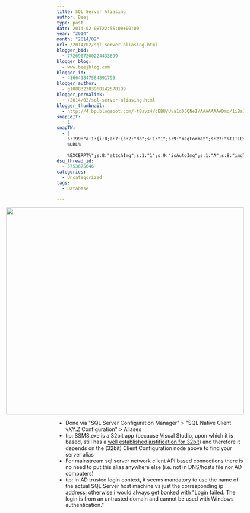 ```yaml
---
title: SQL Server Aliasing
author: Beej
type: post
date: 2014-02-08T22:55:00+00:00
year: "2014"
month: "2014/02"
url: /2014/02/sql-server-aliasing.html
blogger_bid:
  - 7726907200224433699
blogger_blog:
  - www.beejblog.com
blogger_id:
  - 416643847584891793
blogger_author:
  - g108832383968142578199
blogger_permalink:
  - /2014/02/sql-server-aliasing.html
blogger_thumbnail:
  - http://4.bp.blogspot.com/-tBsvz4YcEBU/Uva1d05QNeI/AAAAAAAADmo/1iBaJmRZzK0/s1600/SQL+Server+Configuration+Manager.png
snapEdIT:
  - 1
snapTW:
  - |
    s:199:"a:1:{i:0;a:7:{s:2:"do";s:1:"1";s:9:"msgFormat";s:27:"%TITLE%
    %URL%
    
    %EXCERPT%";s:8:"attchImg";s:1:"1";s:9:"isAutoImg";s:1:"A";s:8:"imgToUse";s:0:"";s:9:"isAutoURL";s:1:"A";s:8:"urlToUse";s:0:"";}}";
dsq_thread_id:
  - 5753675646
categories:
  - Uncategorized
tags:
  - Database

---
```

<div class="separator" style="clear: both; text-align: center;">
  <a href="http://www.BeejBlog.com/wp-content/uploads/2014/02/SQL-Server-Configuration-Manager.png" imageanchor="1" style="clear: right; float: right; margin-bottom: 1em; margin-left: 1em;"><img border="0" src="http://www.BeejBlog.com/wp-content/uploads/2014/02/SQL-Server-Configuration-Manager.png" height="557" width="640" /></a>
</div>

  * Done via "SQL Server Configuration Manager" > "SQL Native Client vXY.Z Configuration" > Aliases
  * tip: SSMS.exe is a 32bit app (because Visual Studio, upon which it is based, still has a <a href="http://blogs.msdn.com/b/ricom/archive/2009/06/10/visual-studio-why-is-there-no-64-bit-version.aspx" target="_blank">well established justification for 32bit</a>) and therefore it depends on the (32bit) Client Configuration node above to find your server alias
  * For mainstream sql server network client API based connections there is no need to put this alias anywhere else (i.e. not in DNS/hosts file nor AD computers)
  * tip: in AD trusted login context, it seems mandatory to use the name of the actual SQL Server host machine vs just the corresponding ip address; otherwise i would always get bonked with "Login failed. The login is from an untrusted domain and cannot be used with Windows authentication."